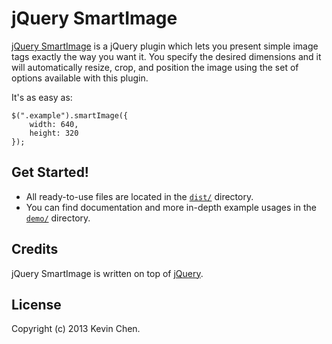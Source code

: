 jQuery SmartImage
=============

[jQuery SmartImage]() is a jQuery plugin which lets you present simple image tags exactly the way you want it. You specify the desired dimensions and it will automatically resize, crop, and position the image using the set of options available with this plugin.
	
It's as easy as:

``````````````````
$(".example").smartImage({
    width: 640,
    height: 320
});
``````````````````
	
Get Started!
-------------

+ All ready-to-use files are located in the [`dist/`](dist/) directory.
+ You can find documentation and more in-depth example usages in the [`demo/`](demo/) directory.

Credits
-------------

jQuery SmartImage is written on top of [jQuery](http://jquery.com).

License
-------------

Copyright (c) 2013 Kevin Chen.
